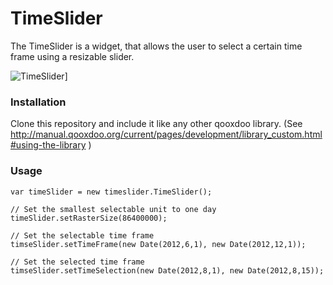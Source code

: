 TimeSlider
==========

The TimeSlider is a widget, that allows the user to select a certain time frame
using a resizable slider.

![TimeSlider](http://blog.netways.de/wp-content/uploads/2012/12/timeSlider11.png "TimeSlider")]


### Installation ###

Clone this repository and include it like any other qooxdoo library. 
(See http://manual.qooxdoo.org/current/pages/development/library_custom.html#using-the-library )


### Usage ###

    var timeSlider = new timeslider.TimeSlider();

    // Set the smallest selectable unit to one day
    timeSlider.setRasterSize(86400000);

    // Set the selectable time frame
    timseSlider.setTimeFrame(new Date(2012,6,1), new Date(2012,12,1));

    // Set the selected time frame
    timseSlider.setTimeSelection(new Date(2012,8,1), new Date(2012,8,15));
